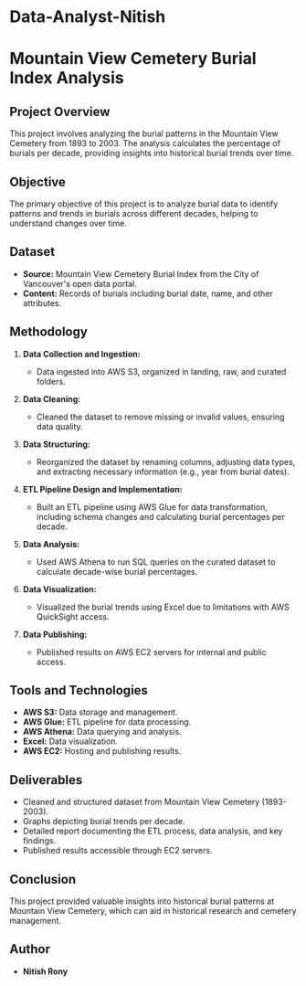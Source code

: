 # Data-Analyst-Nitish
# Mountain View Cemetery Burial Index Analysis

## Project Overview
This project involves analyzing the burial patterns in the Mountain View Cemetery from 1893 to 2003. The analysis calculates the percentage of burials per decade, providing insights into historical burial trends over time.

## Objective
The primary objective of this project is to analyze burial data to identify patterns and trends in burials across different decades, helping to understand changes over time.

## Dataset
- **Source:** Mountain View Cemetery Burial Index from the City of Vancouver's open data portal.
- **Content:** Records of burials including burial date, name, and other attributes.

## Methodology
1. **Data Collection and Ingestion:**  
   - Data ingested into AWS S3, organized in landing, raw, and curated folders.
   
2. **Data Cleaning:**  
   - Cleaned the dataset to remove missing or invalid values, ensuring data quality.
   
3. **Data Structuring:**  
   - Reorganized the dataset by renaming columns, adjusting data types, and extracting necessary information (e.g., year from burial dates).
   
4. **ETL Pipeline Design and Implementation:**  
   - Built an ETL pipeline using AWS Glue for data transformation, including schema changes and calculating burial percentages per decade.
   
5. **Data Analysis:**  
   - Used AWS Athena to run SQL queries on the curated dataset to calculate decade-wise burial percentages.
   
6. **Data Visualization:**  
   - Visualized the burial trends using Excel due to limitations with AWS QuickSight access.
   
7. **Data Publishing:**  
   - Published results on AWS EC2 servers for internal and public access.

## Tools and Technologies
- **AWS S3:** Data storage and management.
- **AWS Glue:** ETL pipeline for data processing.
- **AWS Athena:** Data querying and analysis.
- **Excel:** Data visualization.
- **AWS EC2:** Hosting and publishing results.

## Deliverables
- Cleaned and structured dataset from Mountain View Cemetery (1893-2003).
- Graphs depicting burial trends per decade.
- Detailed report documenting the ETL process, data analysis, and key findings.
- Published results accessible through EC2 servers.

## Conclusion
This project provided valuable insights into historical burial patterns at Mountain View Cemetery, which can aid in historical research and cemetery management.

## Author
- **Nitish Rony**
